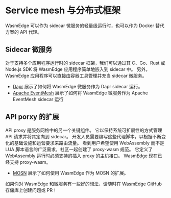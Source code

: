 # Service mesh 与分布式框架

WasmEdge 可以作为 sidecar 微服务的轻量级运行时，也可以作为 Docker 替代方案的 API 代理。

## Sidecar 微服务

对于支持多个应用程序运行时的 sidecar 框架，我们可以通过其 C、Go、Rust 或 Node.js SDK 将 WasmEdge 应用程序简单地嵌入到 sidecar 中。 另外，WasmEdge 应用程序可以直接由容器工具管理并充当 sidecar 微服务。

* [Dapr](mesh/dapr.md) 展示了如何将 WasmEdge 微服务作为 Dapr sidecar 运行。
* [Apache EventMesh](mesh/evenmesh.md) 展示了如何将 WasmEdge 微服务作为 Apache EventMesh sidecar 运行

## API porxy 的扩展

API proxy 是服务网格中的另一个关键组件。 它以保持系统可扩展性的方式管理 API 请求并将其定向到 sidecar。 开发人员需要编写这些代理脚本，以根据不断变化的基础设施和运营要求来路由流量。 看到用户希望使用 WebAssembly 而不是 LUA 脚本语言的广泛需求，社区一起创建了 proxy-wasm 规范。 它定义了 WebAssembly 运行时必须支持的插入 proxy 的主机接口。 WasmEdge 现在已经支持 proxy-wasm。

* [MOSN](mesh/mosn.md) 展示了如何使用 WasmEdge 作为 MOSN 的扩展。

如果你对 WasmEdge 和微服务有一些好的想法，请随时在 [WasmEdge](https://github.com/WasmEdge/WasmEdge) GitHub 存储库上创建问题或 PR！

